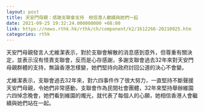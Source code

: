 ```yaml
---
layout: post
title: 天安門母親：感謝支聯會支持　相信港人繼續與她們一起
date: 2021-09-25 19:32:24.000000000 +08:00
link: https://news.rthk.hk/rthk/ch/component/k2/1612266-20210925.htm
categories: rthk
---
```


天安門母親發言人尤維潔表示，對於支聯會解散的消息感到意外，但尊重有關決定，並表示沒有怪責支聯會，反而是心存感謝，多謝支聯會過去32年來對天安門母親群體的支持，無論香港怎樣變，她們堅持向政府討回公道的決心不會變。

尤維潔表示，支聯會過去32年來，對六四事件作了很大努力，一直堅持不斷聲援天安門母親，令她們非常感動，支聯會作為民間社會團體，32年來堅持舉辦維園六四悼念晚會，她們看到維園的燭光，就代表了每個人的心願，她相信香港人會繼續與她們站在一起。
